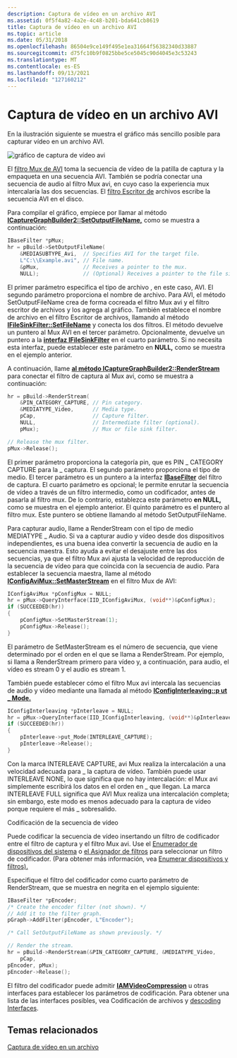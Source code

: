 ```yaml
---
description: Captura de vídeo en un archivo AVI
ms.assetid: 0f5f4a82-4a2e-4c48-b201-bda641cb8619
title: Captura de vídeo en un archivo AVI
ms.topic: article
ms.date: 05/31/2018
ms.openlocfilehash: 86504e9ce149f495e1ea31664f56382340d33887
ms.sourcegitcommit: d75fc10b9f0825bbe5ce5045c90d4045e3c53243
ms.translationtype: MT
ms.contentlocale: es-ES
ms.lasthandoff: 09/13/2021
ms.locfileid: "127160212"
---
```

# <a name="capturing-video-to-an-avi-file"></a>Captura de vídeo en un archivo AVI

En la ilustración siguiente se muestra el gráfico más sencillo posible para capturar vídeo en un archivo AVI.

![gráfico de captura de vídeo avi](images/vidcap02.png)

El [filtro Mux de AVI](avi-mux-filter.md) toma la secuencia de vídeo de la patilla de captura y la empaqueta en una secuencia AVI. También se podría conectar una secuencia de audio al filtro Mux avi, en cuyo caso la experiencia mux intercalaría las dos secuencias. El [filtro Escritor de](file-writer-filter.md) archivos escribe la secuencia AVI en el disco.

Para compilar el gráfico, empiece por llamar al método [**ICaptureGraphBuilder2::SetOutputFileName,**](/windows/desktop/api/Strmif/nf-strmif-icapturegraphbuilder2-setoutputfilename) como se muestra a continuación:


```C++
IBaseFilter *pMux;
hr = pBuild->SetOutputFileName(
    &MEDIASUBTYPE_Avi,  // Specifies AVI for the target file.
    L"C:\\Example.avi", // File name.
    &pMux,              // Receives a pointer to the mux.
    NULL);              // (Optional) Receives a pointer to the file sink.
```



El primer parámetro especifica el tipo de archivo , en este caso, AVI. El segundo parámetro proporciona el nombre de archivo. Para AVI, el método SetOutputFileName crea de forma cocreada el filtro Mux avi y el filtro escritor de archivos y los agrega al gráfico. También establece el nombre de archivo en el filtro Escritor de archivos, llamando al método [**IFileSinkFilter::SetFileName**](/windows/desktop/api/Strmif/nf-strmif-ifilesinkfilter-setfilename) y conecta los dos filtros. El método devuelve un puntero al Mux AVI en el tercer parámetro. Opcionalmente, devuelve un puntero a la [**interfaz IFileSinkFilter**](/windows/desktop/api/Strmif/nn-strmif-ifilesinkfilter) en el cuarto parámetro. Si no necesita esta interfaz, puede establecer este parámetro en **NULL,** como se muestra en el ejemplo anterior.

A continuación, llame [**al método ICaptureGraphBuilder2::RenderStream**](/windows/desktop/api/Strmif/nf-strmif-icapturegraphbuilder2-renderstream) para conectar el filtro de captura al Mux avi, como se muestra a continuación:


```C++
hr = pBuild->RenderStream(
    &PIN_CATEGORY_CAPTURE, // Pin category.
    &MEDIATYPE_Video,      // Media type.
    pCap,                  // Capture filter.
    NULL,                  // Intermediate filter (optional).
    pMux);                 // Mux or file sink filter.

// Release the mux filter.
pMux->Release();
```



El primer parámetro proporciona la categoría pin, que es PIN \_ CATEGORY CAPTURE para la \_ captura. El segundo parámetro proporciona el tipo de medio. El tercer parámetro es un puntero a la interfaz [**IBaseFilter**](/windows/desktop/api/Strmif/nn-strmif-ibasefilter) del filtro de captura. El cuarto parámetro es opcional; le permite enrutar la secuencia de vídeo a través de un filtro intermedio, como un codificador, antes de pasarla al filtro mux. De lo contrario, establezca este parámetro **en NULL,** como se muestra en el ejemplo anterior. El quinto parámetro es el puntero al filtro mux. Este puntero se obtiene llamando al método SetOutputFileName.

Para capturar audio, llame a RenderStream con el tipo de medio MEDIATYPE \_ Audio. Si va a capturar audio y vídeo desde dos dispositivos independientes, es una buena idea convertir la secuencia de audio en la secuencia maestra. Esto ayuda a evitar el desajuste entre las dos secuencias, ya que el filtro Mux avi ajusta la velocidad de reproducción de la secuencia de vídeo para que coincida con la secuencia de audio. Para establecer la secuencia maestra, llame al método [**IConfigAviMux::SetMasterStream**](/windows/desktop/api/Strmif/nf-strmif-iconfigavimux-setmasterstream) en el filtro Mux de AVI:


```C++
IConfigAviMux *pConfigMux = NULL;
hr = pMux->QueryInterface(IID_IConfigAviMux, (void**)&pConfigMux);
if (SUCCEEDED(hr))
{
    pConfigMux->SetMasterStream(1);
    pConfigMux->Release();
}
```



El parámetro de SetMasterStream es el número de secuencia, que viene determinado por el orden en el que se llama a RenderStream. Por ejemplo, si llama a RenderStream primero para vídeo y, a continuación, para audio, el vídeo es stream 0 y el audio es stream 1.

También puede establecer cómo el filtro Mux avi intercala las secuencias de audio y vídeo mediante una llamada al método [**IConfigInterleaving::p ut \_ Mode.**](/windows/desktop/api/Strmif/nf-strmif-iconfiginterleaving-put_mode)


```C++
IConfigInterleaving *pInterleave = NULL;
hr = pMux->QueryInterface(IID_IConfigInterleaving, (void**)&pInterleave);
if (SUCCEEDED(hr))
{
    pInterleave->put_Mode(INTERLEAVE_CAPTURE);
    pInterleave->Release();
}
```



Con la marca INTERLEAVE CAPTURE, avi Mux realiza la intercalación a una velocidad adecuada para \_ la captura de vídeo. También puede usar INTERLEAVE NONE, lo que significa que no hay intercalación: el Mux avi simplemente escribirá los datos en el orden en \_ que llegan. La marca INTERLEAVE FULL significa que AVI Mux realiza una intercalación completa; sin embargo, este modo es menos adecuado para la captura de vídeo porque requiere el más \_ sobresalido.

Codificación de la secuencia de vídeo

Puede codificar la secuencia de vídeo insertando un filtro de codificador entre el filtro de captura y el filtro Mux avi. Use el [Enumerador de dispositivos del sistema](system-device-enumerator.md) o [el Asignador de filtros](filter-mapper.md) para seleccionar un filtro de codificador. (Para obtener más información, vea [Enumerar dispositivos y filtros).](enumerating-devices-and-filters.md)

Especifique el filtro del codificador como cuarto parámetro de RenderStream, que se muestra en negrita en el ejemplo siguiente:


```C++
IBaseFilter *pEncoder;
/* Create the encoder filter (not shown). */
// Add it to the filter graph.
pGraph->AddFilter(pEncoder, L"Encoder");

/* Call SetOutputFileName as shown previously. */

// Render the stream.
hr = pBuild->RenderStream(&PIN_CATEGORY_CAPTURE, &MEDIATYPE_Video, 
    pCap, 
pEncoder, pMux);
pEncoder->Release();
```



El filtro del codificador puede admitir [**IAMVideoCompression**](/windows/desktop/api/Strmif/nn-strmif-iamvideocompression) u otras interfaces para establecer los parámetros de codificación. Para obtener una lista de las interfaces posibles, vea Codificación de archivos y [descoding Interfaces](file-encoding-and-decoding-interfaces.md).

## <a name="related-topics"></a>Temas relacionados

<dl> <dt>

[Captura de vídeo en un archivo](capturing-video-to-a-file.md)
</dt> </dl>

 

 



